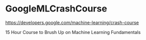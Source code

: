 # GoogleMLCrashCourse

https://developers.google.com/machine-learning/crash-course

15 Hour Course to Brush Up on Machine Learning Fundamentals
